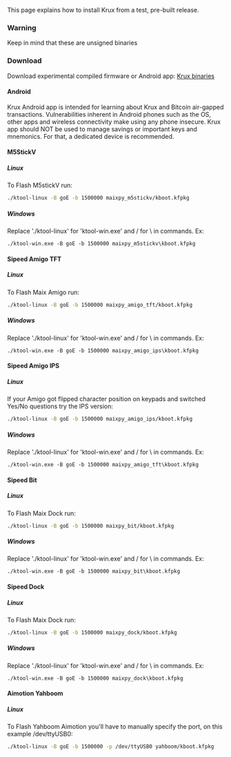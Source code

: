 This page explains how to install Krux from a test, pre-built release.

### Warning

Keep in mind that these are unsigned binaries

### Download
Download experimental compiled firmware or Android app: [Krux binaries](https://github.com/odudex/krux_binaries)

#### Android

Krux Android app is intended for learning about Krux and Bitcoin air-gapped transactions. Vulnerabilities inherent in Android phones such as the OS, other apps and wireless connectivity make using any phone insecure. Krux app should NOT be used to manage savings or important keys and mnemonics. For that, a dedicated device is recommended.

#### M5StickV

##### Linux

To Flash M5stickV run:

```bash
./ktool-linux -B goE -b 1500000 maixpy_m5stickv/kboot.kfpkg
```

##### Windows

Replace './ktool-linux' for 'ktool-win.exe' and / for \ in commands. Ex:

```pwsh
./ktool-win.exe -B goE -b 1500000 maixpy_m5stickv\kboot.kfpkg
```

#### Sipeed Amigo TFT

##### Linux
To Flash Maix Amigo run:

```bash
./ktool-linux -B goE -b 1500000 maixpy_amigo_tft/kboot.kfpkg
```

##### Windows

Replace './ktool-linux' for 'ktool-win.exe' and / for \ in commands. Ex:

```pwsh
./ktool-win.exe -B goE -b 1500000 maixpy_amigo_ips\kboot.kfpkg
```

#### Sipeed Amigo IPS

##### Linux

If your Amigo got flipped character position on keypads and switched Yes/No questions try the IPS version:

```bash
./ktool-linux -B goE -b 1500000 maixpy_amigo_ips/kboot.kfpkg
```

##### Windows

Replace './ktool-linux' for 'ktool-win.exe' and / for \ in commands. Ex:

```pwsh
./ktool-win.exe -B goE -b 1500000 maixpy_amigo_tft\kboot.kfpkg
```

#### Sipeed Bit

##### Linux

To Flash Maix Dock run:

```bash
./ktool-linux -B goE -b 1500000 maixpy_bit/kboot.kfpkg
```

##### Windows

Replace './ktool-linux' for 'ktool-win.exe' and / for \ in commands. Ex:

```pwsh
./ktool-win.exe -B goE -b 1500000 maixpy_bit\kboot.kfpkg
```

#### Sipeed Dock

##### Linux

To Flash Maix Dock run:

```bash
./ktool-linux -B goE -b 1500000 maixpy_dock/kboot.kfpkg
```

##### Windows

Replace './ktool-linux' for 'ktool-win.exe' and / for \ in commands. Ex:

```pwsh
./ktool-win.exe -B goE -b 1500000 maixpy_dock\kboot.kfpkg
```

#### Aimotion Yahboom

##### Linux

To Flash Yahboom Aimotion you'll have to manually specify the port, on this example /dev/ttyUSB0:

```bash
./ktool-linux -B goE -b 1500000 -p /dev/ttyUSB0 yahboom/kboot.kfpkg
```






